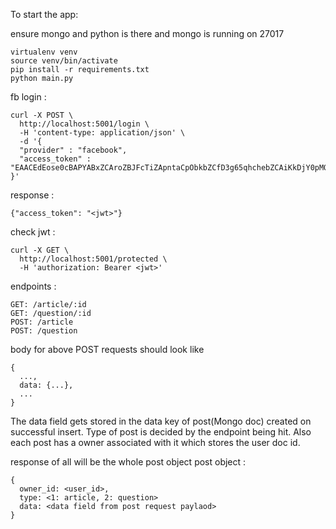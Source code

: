 To start the app:

ensure mongo and python is there and mongo is running on 27017

```
virtualenv venv
source venv/bin/activate
pip install -r requirements.txt
python main.py
```



fb login :
```
curl -X POST \
  http://localhost:5001/login \
  -H 'content-type: application/json' \
  -d '{ 
  "provider" : "facebook",
  "access_token" : "EAACEdEose0cBAPYABxZCAroZBJFcTiZApntaCpObkbZCfD3g65qhchebZCAiKkDjY0pMQjyVq5ZAqk0YlZAHgjZAjMjVKyodfNEKu4IyCcQ266XS1NHo6Yg93eYVDUTLvXj9vKqLAuf03w1ukZCNtbDdVysHxPKJCPuM5vbWj3iUvjGMcqKdUcNn2zZAxcrjRKnIQZD"
}'
```

response : 
```
{"access_token": "<jwt>"}
```

check jwt :
```
curl -X GET \
  http://localhost:5001/protected \
  -H 'authorization: Bearer <jwt>'
```


endpoints : 
```
GET: /article/:id 
GET: /question/:id
POST: /article
POST: /question
```

body for above POST requests should look like 
```
{ 
  ...,
  data: {...},
  ...
}
```

The data field gets stored in the data key of post(Mongo doc) created on successful insert.
Type of post is decided by the endpoint being hit.
Also each post has a owner associated with it which stores the user doc id.

response of all will be the whole post object
post object : 
```
{
  owner_id: <user_id>,
  type: <1: article, 2: question>
  data: <data field from post request paylaod>
}
```